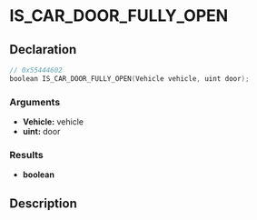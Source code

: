 # IS_CAR_DOOR_FULLY_OPEN

## Declaration
```cpp
// 0x55444602
boolean IS_CAR_DOOR_FULLY_OPEN(Vehicle vehicle, uint door);
```

### Arguments
- **Vehicle:** vehicle
- **uint:** door

### Results
- **boolean**

## Description
